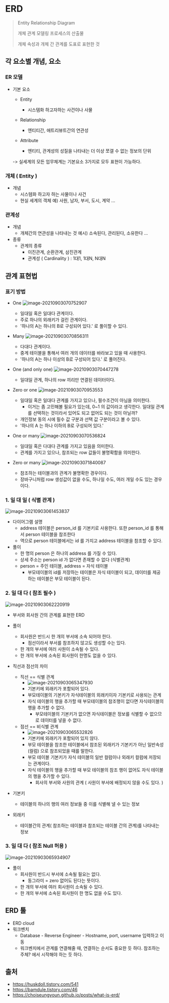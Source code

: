 # ERD

> Entity Relationship Diagram
>
> 개체 관계 모델링 프로세스의 산출물
>
> 개체 속성과 개체 간 관계를 도표로 표현한 것



## 각 요소별 개념, 요소



### ER 모델

- 기본 요소

  - Entity
    - 시스템화 하고자하는 사건이나 사물

  - Relationship
    - 엔티티간, 애트리뷰트간의 연관성
  - Attribute
    - 엔티티, 관계성의 성질을 나타내는 더 이상 쪼갤 수 없는 정보의 단위

  -> 실세계의 모든 업무체계는 기본요소 3가지로 모두 표현이 가능하다.



### 개체 ( Entity )

- 개념
  - 시스템화 하고자 하는 사물이나 사건
  - 현실 세계의 객체
    예) 사원, 남자, 부서, 도시, 계약 ...





### 관계성

- 개념
  - 개체간의 연관성을 나타내는 것
    예시) 소속된다, 관리된다, 소유한다 ...
- 종류
  - 관계의 종류
    - 이진관계, 순환관계, 삼진관계
    - 관계성 ( Cardinality ) : 1대1, 1대N, N대N



## 관계 표현법

### 표기 방법

- One
  ![image-20210903070752907](ERD%20Concept.assets/image-20210903070752907.png)
  - 일대일 혹은 일대다 관계이다.
  - 주로 하나의 외래키가 걸린 관계이다.
  - '하나의 A는 하나의 B로 구성되어 있다.' 로 풀이할 수 있다.
- Many
  ![image-20210903070856311](ERD%20Concept.assets/image-20210903070856311.png)
  - 다대다 관계이다.
  - 중계 테이블을 통해서 여러 개의 데이터를 바라보고 있을 때 사용한다.
  - '하나의 A는 하나 이상의 B로 구성되어 있다.' 로 풀어진다.

- One (and only one)
  ![image-20210903070447278](ERD%20Concept.assets/image-20210903070447278.png)
  - 일대일 관계, 하나의 row 끼리만 연결된 데이터이다.
- Zero or one
  ![image-20210903070953553](ERD%20Concept.assets/image-20210903070953553.png)
  - 일대일 혹은 일대다 관계를 가지고 있으나, 필수조건이 아님을 의미한다.
    - 이거는 좀 고민해볼 필요가 있는데, 0~1 의 값이라고 생각한다.
      일대일 관계를 선택하는 것이라서 있어도 되고 없어도 되는 것이 아닐까?
  - 개인정보 동의 시에 필수 값 구분과 선택 값 구분이라고 볼 수 있다.
  - '하나의 A 는 하나 이하의 B로 구성되어 있다.'
- One or many
  ![image-20210903070536824](ERD%20Concept.assets/image-20210903070536824.png)
  - 일대일 혹은 다대다 관계를 가지고 있음을 의미한다.
  - 관계를 가지고 있으나, 참조되는 row 값들이 불명확함을 의미한다.
- Zero or many
  ![image-20210903071840087](ERD%20Concept.assets/image-20210903071840087.png)
  - 참조하는 테이블과의 관계가 불명확한 경우이다.
  - 장바구니처럼 row 생성값이 없을 수도, 하나일 수도, 여러 개일 수도 있는 경우이다.



### 1. 일 대 일 ( 식별 관계 )



![image-20210903061453837](ERD%20Concept.assets/image-20210903061453837.png)

- 다이어그램 설명
  - address 테이블은 person_id 를 기본키로 사용한다.
    또한 person_id 를 통해서 person 테이블을 참조한다
  - 역으로 person 테이블에서는 id 를 가지고 address 테이블을 참조할 수 있다.
- 풀이
  - 한 명의 person 은 하나의 address 를 가질 수 있다.
  - 상세 주소는 person id 가 없다면 존재할 수 없다 (식별관계)
  - person = 주인 테이블, address = 자식 테이블
    - 부모테이블의 id를 저장하는 테이블은 자식 테이블이 되고,
      데이터를 제공하는 테이블은 부모 테이블이 된다.



### 2. 일 대 다 ( 참조 필수 )

![image-20210903062220919](ERD%20Concept.assets/image-20210903062220919.png)

- 부서와 회사원 간의 관계를 표현한 ERD

- 풀이
  - 회사원은 반드시 한 개의 부서에 소속 되어야 한다.
    - 점선이라서 부서를 참조하지 않고도 생성할 수는 있다.
  - 한 개의 부서에 여러 사원이 소속될 수 있다.
  - 한 개의 부서에 소속된 회사원이 한명도 없을 수 있다.



- 직선과 점선의 차이
  - 직선 == 식별 관계
    - ![image-20210903065347930](ERD%20Concept.assets/image-20210903065347930.png)
    - 기본키에 외래키가 포함되어 있다.
    - 부모테이블의 기본키가 자식테이블의 외래키이자 기본키로 사용되는 관계
    - 자식 테이블의 행을 추가할 때 부모테이블의 참조행이 없다면 자식테이블의 행을 추가할 수 없다.
      - 부모테이블의 기본키가 없으면 자식테이블은 정보를 식별할 수 없으므로 데이터를 넣을 수 없다.
  - 점선 == 비식별 관계
    - ![image-20210903065532826](ERD%20Concept.assets/image-20210903065532826.png)
    - 기본키에 외래키가 포함되어 있지 않다.
    - 부모 테이블을 참조한 테이블에서 참조된 외래키가 기본키가 아닌 일반속성(컬럼) 으로 참조되었을 때를 말한다.
    - 부모 테이블 기본키가 자식 테이블의 일반 컬럼이나 외래키 컬럼에 저장되는 관계이다.
    - 자식 테이블의 행을 추가할 때 부모 테이블의 참조 행이 없어도 자식 테이블의 행을 추가할 수 있다.
      - 회사의 부서와 사원의 관계 ( 사원이 부서에 배정되지 않을 수도 있다. )

- 기본키
  - 테이블의 하나의 행의 여러 정보들 중 이를 식별해 낼 수 있는 정보
- 외래키
  - 테이블간의 관계( 참조하는 테이블과 참조되는 테이블 간의 관계)를 나타내는 정보



### 3. 일 대 다 ( 참조 Null 허용 )

![image-20210903065934907](ERD%20Concept.assets/image-20210903065934907.png)

- 풀이
  - 회사원이 반드시 부서에 소속될 필요는 없다.
    - 동그라미 = zero
      없어도 된다는 뜻이다.
  - 한 개의 부서에 여러 회사원이 소속될 수 있다.
  - 한 개의 부서에 소속된 회사원이 한 명도 없을 수도 있다.



## ERD 툴

- ERD cloud
- 워크벤치
  - Database - Reverse Engineer - Hostname, port, username 입력하고 이동
  - 워크벤치에서 관계를 연결해줄 때, 연결하는 순서도 중요한 듯 하다.
    참조하는 주체? 에서 시작해야 하는 듯 하다.



## 출처

- https://huskdoll.tistory.com/541
- https://bamdule.tistory.com/46
- https://choiseungyoun.github.io/posts/what-is-erd/